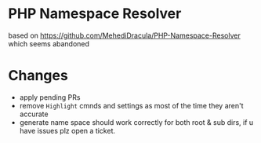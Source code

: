 # PHP Namespace Resolver

based on https://github.com/MehediDracula/PHP-Namespace-Resolver which seems abandoned

# Changes

- apply pending PRs
- remove `Highlight` cmnds and settings as most of the time they aren't accurate
- generate name space should work correctly for both root & sub dirs, if u have issues plz open a ticket.
